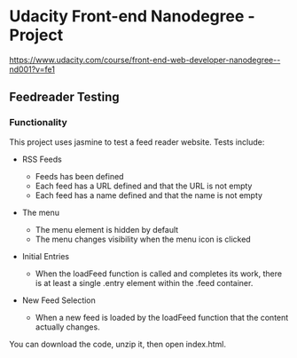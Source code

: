 # Udacity Front-end Nanodegree - Project 

https://www.udacity.com/course/front-end-web-developer-nanodegree--nd001?v=fe1

## Feedreader Testing

###  Functionality

This project uses jasmine to test a feed reader website. Tests include:

* RSS Feeds
  * Feeds has been defined
  * Each feed has a URL defined and that the URL is not empty
  * Each feed has a name defined and that the name is not empty 

* The menu
  * The menu element is hidden by default
  * The menu changes visibility when the menu icon is clicked

* Initial Entries
  * When the loadFeed function is called and completes its work, there is at least a single .entry element within the .feed container.

* New Feed Selection
  * When a new feed is loaded by the loadFeed function that the content actually changes.

You can download the code, unzip it, then open index.html.
